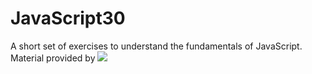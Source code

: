 # JavaScript30
A short set of exercises to understand the fundamentals of JavaScript. Material provided by ![](https://javascript30.com/)

